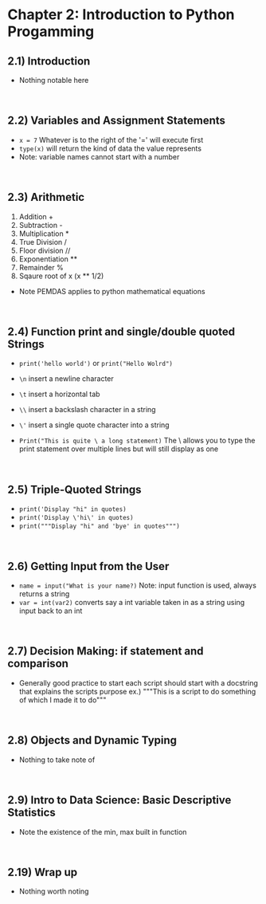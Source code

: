 # Chapter 2: Introduction to Python Progamming

## 2.1) Introduction
- Nothing notable here

<br>

## 2.2) Variables and Assignment Statements
- `x = 7` Whatever is to the right of the '=' will execute first
- `type(x)` will return the kind of data the value represents
- Note: variable names cannot start with a number

<br>

## 2.3) Arithmetic
1. Addition  +
2. Subtraction  -
3. Multiplication *
4. True Division / 
5. Floor division //
6. Exponentiation **
7. Remainder %
8. Sqaure root of x (x ** 1/2)
- Note PEMDAS applies to python mathematical equations

<br>

## 2.4) Function print and single/double quoted Strings
- `print('hello world')` or `print("Hello Wolrd")`
- `\n` insert a newline character
- `\t` insert a horizontal tab
- `\\` insert a backslash character in a string
- `\'` insert a single quote character into a string

- `Print("This is quite \ a long statement)` The \ allows you to type the print statement over multiple lines but will still display as one

<br>

## 2.5) Triple-Quoted Strings
- `print('Display "hi" in quotes)`
- `print('Display \'hi\' in quotes)`
- `print("""Display "hi" and 'bye' in quotes""")`

<br>

## 2.6) Getting Input from the User
- `name = input("What is your name?)` Note: input function is used, always returns a string
- `var = int(var2)` converts say a int variable taken in as a string using input back to an int

<br>

## 2.7) Decision Making: if statement and comparison
- Generally good practice to start each script should start with a docstring that explains the scripts purpose
ex.) """This is a script to do something of which I made it to do"""

<br>

## 2.8) Objects and Dynamic Typing
- Nothing to take note of

<br>

## 2.9) Intro to Data Science: Basic Descriptive Statistics
- Note the existence of the min, max built in function

<br>

## 2.19) Wrap up
- Nothing worth noting